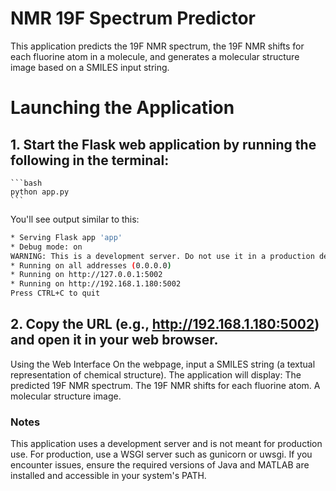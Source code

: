# NMR 19F Spectrum Predictor
This application predicts the 19F NMR spectrum, the 19F NMR shifts for each fluorine atom in a molecule, and generates a molecular structure image based on a SMILES input string.


# Launching the Application
## 1. Start the Flask web application by running the following in the terminal:
    ```bash
    python app.py
    ```

You'll see output similar to this:
```bash
* Serving Flask app 'app'
* Debug mode: on
WARNING: This is a development server. Do not use it in a production deployment. Use a production WSGI server instead.
* Running on all addresses (0.0.0.0)
* Running on http://127.0.0.1:5002
* Running on http://192.168.1.180:5002
Press CTRL+C to quit
```

## 2. Copy the URL (e.g., http://192.168.1.180:5002) and open it in your web browser.
Using the Web Interface
On the webpage, input a SMILES string (a textual representation of chemical structure).
The application will display:
The predicted 19F NMR spectrum.
The 19F NMR shifts for each fluorine atom.
A molecular structure image.

### Notes
This application uses a development server and is not meant for production use. For production, use a WSGI server such as gunicorn or uwsgi.
If you encounter issues, ensure the required versions of Java and MATLAB are installed and accessible in your system's PATH.